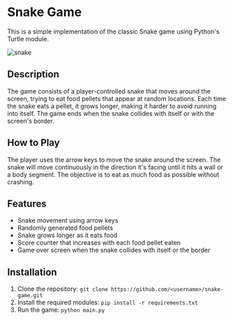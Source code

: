 # Snake Game

This is a simple implementation of the classic Snake game using Python's Turtle module.

![snake](https://user-images.githubusercontent.com/108518278/231439077-407c9838-bf7c-4b20-a825-629a18977fb8.gif)

## Description

The game consists of a player-controlled snake that moves around the screen, trying to eat food pellets that appear at random locations. Each time the snake eats a pellet, it grows longer, making it harder to avoid running into itself. The game ends when the snake collides with itself or with the screen's border.

## How to Play

The player uses the arrow keys to move the snake around the screen. The snake will move continuously in the direction it's facing until it hits a wall or a body segment. The objective is to eat as much food as possible without crashing.

## Features

- Snake movement using arrow keys
- Randomly generated food pellets
- Snake grows longer as it eats food
- Score counter that increases with each food pellet eaten
- Game over screen when the snake collides with itself or the border

## Installation

1. Clone the repository: `git clone https://github.com/<username>/snake-game.git`
2. Install the required modules: `pip install -r requirements.txt`
3. Run the game: `python main.py`


